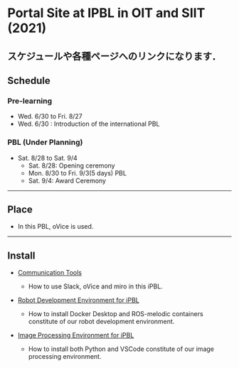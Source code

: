 #  Portal Site at IPBL in OIT and SIIT (2021) 
スケジュールや各種ページへのリンクになります．
---
## Schedule
### Pre-learning
* Wed. 6/30 to Fri. 8/27
* Wed. 6/30 : Introduction of the international PBL

### PBL (Under Planning)
* Sat. 8/28 to Sat. 9/4
  * Sat. 8/28: Opening ceremony
  * Mon. 8/30 to Fri. 9/3(5 days) PBL
  * Sat. 9/4: Award Ceremony
---
## Place

- In this PBL, oVice is used.
---
## Install
- [Communication Tools](https://github.com/oit-ipbl/portal/blob/main/setup/commtools.md)
  - How to use Slack, oVice and miro in this iPBL.
- [Robot Development Environment for iPBL](https://github.com/oit-ipbl/portal/blob/main/setup/dockerros.md)
  - How to install Docker Desktop and ROS-melodic containers constitute of our robot development environment.

- [Image Processing Environment for iPBL](https://github.com/oit-ipbl/portal/blob/main/setup/python%2Bvscode.md)
  - How to install both Python and VSCode constitute of our image processing environment.
